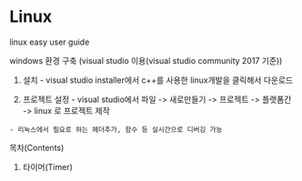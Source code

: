 # Linux
linux easy user guide

windows 환경 구축 (visual studio 이용(visual studio community 2017 기준))
  1. 설치
    - visual studio installer에서 c++를 사용한 linux개발을 클릭해서 다운로드
  
  2. 프로젝트 설정
    - visual studio에서 파일 -> 새로만들기 -> 프로젝트 -> 플랫폼간 -> linux 로 프로젝트 제작
   
    - 리눅스에서 필요로 하는 헤더추가, 함수 등 실시간으로 디버깅 가능

목차(Contents)

1. 타이머(Timer)
